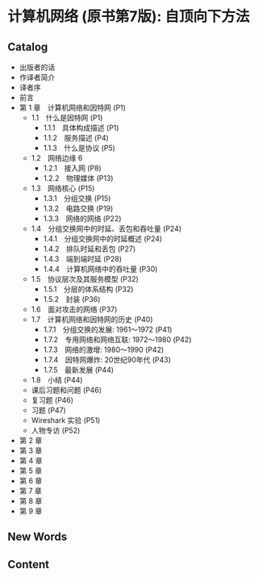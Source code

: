 # 计算机网络 (原书第7版): 自顶向下方法



## Catalog
- 出版者的话
- 作译者简介
- 译者序
- 前言
- 第 1 章　计算机网络和因特网 (P1)
    + 1.1　什么是因特网 (P1)
        - 1.1.1　具体构成描述 (P1)
        - 1.1.2　服务描述 (P4)
        - 1.1.3　什么是协议 (P5)
    + 1.2　网络边缘 6
        - 1.2.1　接入网 (P8)
        - 1.2.2　物理媒体 (P13)
    + 1.3　网络核心 (P15)
        - 1.3.1　分组交换 (P15)
        - 1.3.2　电路交换 (P19)
        - 1.3.3　网络的网络 (P22)
    + 1.4　分组交换网中的时延、丢包和吞吐量 (P24)
        - 1.4.1　分组交换网中的时延概述 (P24)
        - 1.4.2　排队时延和丢包 (P27)
        - 1.4.3　端到端时延 (P28)
        - 1.4.4　计算机网络中的吞吐量 (P30)
    + 1.5　协议层次及其服务模型 (P32)
        - 1.5.1　分层的体系结构 (P32)
        - 1.5.2　封装 (P36)
    + 1.6　面对攻击的网络 (P37)
    + 1.7　计算机网络和因特网的历史 (P40)
        - 1.7.1　分组交换的发展: 1961～1972 (P41)
        - 1.7.2　专用网络和网络互联: 1972～1980 (P42)
        - 1.7.3　网络的激增: 1980～1990 (P42)
        - 1.7.4　因特网爆炸: 20世纪90年代 (P43)
        - 1.7.5　最新发展 (P44)
    + 1.8　小结 (P44)
    + 课后习题和问题 (P46)
    + 复习题 (P46)
    + 习题 (P47)
    + Wireshark 实验 (P51)
    + 人物专访 (P52)
- 第 2 章 
- 第 3 章 
- 第 4 章 
- 第 5 章 
- 第 6 章 
- 第 7 章 
- 第 8 章 
- 第 9 章 



## New Words





## Content

